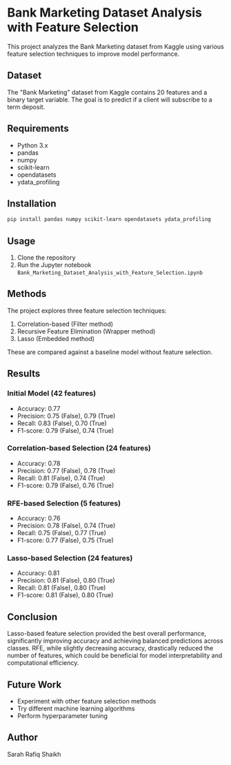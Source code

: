 # Bank Marketing Dataset Analysis with Feature Selection
 This project analyzes the Bank Marketing dataset from Kaggle using various feature selection techniques to improve model performance.

## Dataset

The "Bank Marketing" dataset from Kaggle contains 20 features and a binary target variable. The goal is to predict if a client will subscribe to a term deposit.

## Requirements

- Python 3.x
- pandas
- numpy
- scikit-learn
- opendatasets
- ydata_profiling

## Installation

```bash
pip install pandas numpy scikit-learn opendatasets ydata_profiling
```

## Usage

1. Clone the repository
2. Run the Jupyter notebook
`Bank_Marketing_Dataset_Analysis_with_Feature_Selection.ipynb`

## Methods

The project explores three feature selection techniques:

1. Correlation-based (Filter method)
2. Recursive Feature Elimination (Wrapper method)
3. Lasso (Embedded method)

These are compared against a baseline model without feature selection.

## Results

### Initial Model (42 features)
- Accuracy: 0.77
- Precision: 0.75 (False), 0.79 (True)
- Recall: 0.83 (False), 0.70 (True)
- F1-score: 0.79 (False), 0.74 (True)

### Correlation-based Selection (24 features)
- Accuracy: 0.78
- Precision: 0.77 (False), 0.78 (True)
- Recall: 0.81 (False), 0.74 (True)
- F1-score: 0.79 (False), 0.76 (True)

### RFE-based Selection (5 features)
- Accuracy: 0.76
- Precision: 0.78 (False), 0.74 (True)
- Recall: 0.75 (False), 0.77 (True)
- F1-score: 0.77 (False), 0.75 (True)

### Lasso-based Selection (24 features)
- Accuracy: 0.81
- Precision: 0.81 (False), 0.80 (True)
- Recall: 0.81 (False), 0.80 (True)
- F1-score: 0.81 (False), 0.80 (True)

## Conclusion

Lasso-based feature selection provided the best overall performance, significantly improving accuracy and achieving balanced predictions across classes. RFE, while slightly decreasing accuracy, drastically reduced the number of features, which could be beneficial for model interpretability and computational efficiency.

## Future Work

- Experiment with other feature selection methods
- Try different machine learning algorithms
- Perform hyperparameter tuning

## Author
Sarah Rafiq Shaikh


